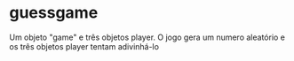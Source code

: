 # guessgame
Um objeto "game" e três objetos player. O jogo gera um numero aleatório e os três objetos player tentam adivinhá-lo
